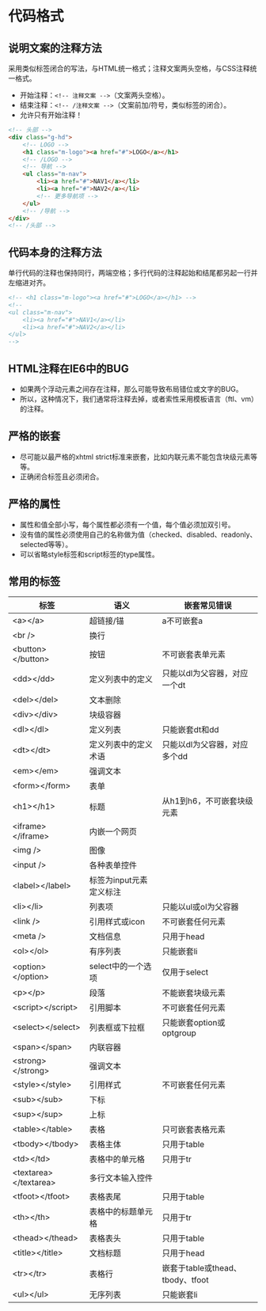 # 代码格式

## 说明文案的注释方法

采用类似标签闭合的写法，与HTML统一格式；注释文案两头空格，与CSS注释统一格式。

- 开始注释：`<!-- 注释文案 -->`（文案两头空格）。
- 结束注释：`<!-- /注释文案 -->`（文案前加\/符号，类似标签的闭合）。
- 允许只有开始注释！

```html
<!-- 头部 -->
<div class="g-hd">
    <!-- LOGO -->
    <h1 class="m-logo"><a href="#">LOGO</a></h1>
    <!-- /LOGO -->
    <!-- 导航 -->
    <ul class="m-nav">
        <li><a href="#">NAV1</a></li>
        <li><a href="#">NAV2</a></li>
        <!-- 更多导航项 -->
    </ul>
    <!-- /导航 -->
</div>
<!-- /头部 -->
```

## 代码本身的注释方法

单行代码的注释也保持同行，两端空格；多行代码的注释起始和结尾都另起一行并左缩进对齐。

```html
<!-- <h1 class="m-logo"><a href="#">LOGO</a></h1> -->
<!--
<ul class="m-nav">
    <li><a href="#">NAV1</a></li>
    <li><a href="#">NAV2</a></li>
</ul>
-->
```

## HTML注释在IE6中的BUG

- 如果两个浮动元素之间存在注释，那么可能导致布局错位或文字的BUG。
- 所以，这种情况下，我们通常将注释去掉，或者索性采用模板语言（ftl、vm）的注释。

## 严格的嵌套

- 尽可能以最严格的xhtml strict标准来嵌套，比如内联元素不能包含块级元素等等。
- 正确闭合标签且必须闭合。

## 严格的属性

- 属性和值全部小写，每个属性都必须有一个值，每个值必须加双引号。
- 没有值的属性必须使用自己的名称做为值（checked、disabled、readonly、selected等等）。
- 可以省略style标签和script标签的type属性。 

## 常用的标签

|          标签         |           语义          |           嵌套常见错误           |
|-----------------------|-------------------------|----------------------------------|
| &lt;a&gt;&lt;/a&gt;               | 超链接/锚               | a不可嵌套a                       |
| &lt;br /&gt;                | 换行                    |                                  |
| &lt;button&gt;&lt;/button&gt;     | 按钮                    | 不可嵌套表单元素                 |
| &lt;dd&gt;&lt;/dd&gt;             | 定义列表中的定义        | 只能以dl为父容器，对应一个dt     |
| &lt;del&gt;&lt;/del&gt;           | 文本删除                |                                  |
| &lt;div&gt;&lt;/div&gt;           | 块级容器                |                                  |
| &lt;dl&gt;&lt;/dl&gt;             | 定义列表                | 只能嵌套dt和dd                   |
| &lt;dt&gt;&lt;/dt&gt;             | 定义列表中的定义术语    | 只能以dl为父容器，对应多个dd     |
| &lt;em&gt;&lt;/em&gt;             | 强调文本                |                                  |
| &lt;form&gt;&lt;/form&gt;         | 表单                    |                                  |
| &lt;h1&gt;&lt;/h1&gt;             | 标题                    | 从h1到h6，不可嵌套块级元素       |
| &lt;iframe&gt;&lt;/iframe&gt;     | 内嵌一个网页            |                                  |
| &lt;img /&gt;               | 图像                    |                                  |
| &lt;input /&gt;             | 各种表单控件            |                                  |
| &lt;label&gt;&lt;/label&gt;       | 标签为input元素定义标注 |                                  |
| &lt;li&gt;&lt;/li&gt;             | 列表项                  | 只能以ul或ol为父容器             |
| &lt;link /&gt;              | 引用样式或icon          | 不可嵌套任何元素                 |
| &lt;meta /&gt;              | 文档信息                | 只用于head                       |
| &lt;ol&gt;&lt;/ol&gt;             | 有序列表                | 只能嵌套li                       |
| &lt;option&gt;&lt;/option&gt;     | select中的一个选项      | 仅用于select                     |
| &lt;p&gt;&lt;/p&gt;               | 段落                    | 不能嵌套块级元素                 |
| &lt;script&gt;&lt;/script&gt;     | 引用脚本                | 不可嵌套任何元素                 |
| &lt;select&gt;&lt;/select&gt;     | 列表框或下拉框          | 只能嵌套option或optgroup         |
| &lt;span&gt;&lt;/span&gt;         | 内联容器                |                                  |
| &lt;strong&gt;&lt;/strong&gt;     | 强调文本                |                                  |
| &lt;style&gt;&lt;/style&gt;       | 引用样式                | 不可嵌套任何元素                 |
| &lt;sub&gt;&lt;/sub&gt;           | 下标                    |                                  |
| &lt;sup&gt;&lt;/sup&gt;           | 上标                    |                                  |
| &lt;table&gt;&lt;/table&gt;       | 表格                    | 只可嵌套表格元素                 |
| &lt;tbody&gt;&lt;/tbody&gt;       | 表格主体                | 只用于table                      |
| &lt;td&gt;&lt;/td&gt;             | 表格中的单元格          | 只用于tr                         |
| &lt;textarea&gt;&lt;/textarea&gt; | 多行文本输入控件        |                                  |
| &lt;tfoot&gt;&lt;/tfoot&gt;       | 表格表尾                | 只用于table                      |
| &lt;th&gt;&lt;/th&gt;             | 表格中的标题单元格      | 只用于tr                         |
| &lt;thead&gt;&lt;/thead&gt;       | 表格表头                | 只用于table                      |
| &lt;title&gt;&lt;/title&gt;       | 文档标题                | 只用于head                       |
| &lt;tr&gt;&lt;/tr&gt;             | 表格行                  | 嵌套于table或thead、tbody、tfoot |
| &lt;ul&gt;&lt;/ul&gt;             | 无序列表                | 只能嵌套li                       |